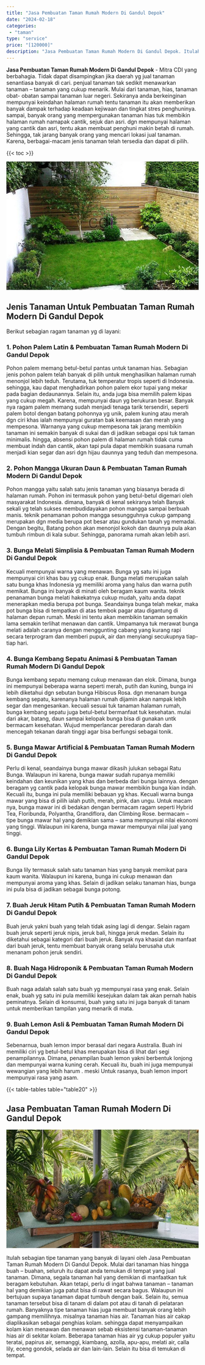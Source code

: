 ```yaml
---
title: "Jasa Pembuatan Taman Rumah Modern Di Gandul Depok"
date: "2024-02-18"
categories:
 - "taman"
type: "service"
price: "[120000]"
description: "Jasa Pembuatan Taman Rumah Modern Di Gandul Depok. Itulah sebagian tipe tanaman yang banyak di layani oleh Jasa Pembuatan Taman Rumah Modern Di Gandul Depok. M..."
---
```


**Jasa Pembuatan Taman Rumah Modern Di Gandul Depok** - Mitra CDI yang berbahagia. Tidak dapat disampingkan jika daerah yg jual tanaman senantiasa banyak di cari. penjual tanaman tak sedikit menawarkan tanaman – tanaman yang cukup menarik. Mulai dari tanaman, hias, tanaman obat- obatan sampai tanaman luar negeri. Sekiranya anda berkeinginan mempunyai keindahan halaman rumah tentu tanaman itu akan memberikan banyak dampak terhadap keadaan kejiwaan dan tingkat stres penghuninya. sampai, banyak orang yang mempergunakan tanaman hias tuk membikin halaman rumah namapak cantik, sejuk dan asri. dgn mempunyai halaman yang cantik dan asri, tentu akan membuat penghuni makin betah di rumah. Sehingga, tak jarang banyak orang yang mencari lokasi jual tanaman. Karena, berbagai-macam jenis tanaman telah tersedia dan dapat di pilih.

{{< toc >}}

![Jasa Pembuatan Taman Rumah Modern Di Gandul Depok](/images/taman/taman-mini.jpg)

## Jenis Tanaman Untuk Pembuatan Taman Rumah Modern Di Gandul Depok

Berikut sebagian ragam tanaman yg di layani:

### 1\. Pohon Palem Latin & Pembuatan Taman Rumah Modern Di Gandul Depok

Pohon palem memang betul-betul pantas untuk tanaman hias. Sebagian jenis pohon palem telah banyak di pilih untuk menghasilkan halaman rumah menonjol lebih teduh. Terutama, tuk temperatur tropis seperti di Indonesia. sehingga, kau dapat menghadirkan pohon palem ekor tupai yang mekar pada bagian dedaunannya. Selain itu, anda juga bisa memilih palem kipas yang cukup megah. Karena, mempunyai daun yg berukuran besar. Banyak nya ragam palem memang sudah menjadi tenaga tarik tersendiri, seperti palem botol dengan batang pohonnya yg unik, palem kuning atau merah dgn ciri khas ialah mempunyai guratan bak keemasan dan merah yang mempesona. Warnanya yang cukup mempesona tak jarang membikin tanaman ini semakin banyak di sukai dan di jadikan sebagai opsi tuk taman minimalis. hingga, absensi pohon palem di halaman rumah tidak cuma membuat indah dan cantik, akan tapi pula dapat membikin suasana rumah menjadi kian segar dan asri dgn hijau daunnya yang teduh dan mempesona.

### 2\. Pohon Mangga Ukuran Daun & Pembuatan Taman Rumah Modern Di Gandul Depok

Pohon mangga yaitu salah satu jenis tanaman yang biasanya berada di halaman rumah. Pohon ini termasuk pohon yang betul-betul digemari oleh masyarakat Indonesia. dimana, banyak di kenal sekiranya telah Banyak sekali yg telah sukses membudidayakan pohon mangga sampai berbuah manis. teknik penamanan pohon mangga sesungguhnya cukup gampang merupakan dgn media berupa pot besar atau gundukan tanah yg memadai. Dengan begitu, Batang pohon akan menonjol kokoh dan daunnya pula akan tumbuh rimbun di kala subur. Sehingga, panorama rumah akan lebih asri.

### 3\. Bunga Melati Simplisia & Pembuatan Taman Rumah Modern Di Gandul Depok

Kecuali mempunyai warna yang menawan. Bunga yg satu ini juga mempunyai ciri khas bau yg cukup enak. Bunga melati merupakan salah satu bunga khas Indonesia yg memiliki aroma yang halus dan warna putih memikat. Bunga ini banyak di minati oleh beragam kaum wanita. teknik penanaman bunga melati hakekatnya cukup mudah, yaitu anda dapat menerapkan media berupa pot bunga. Seandainya bunga telah mekar, maka pot bunga bisa di tempatkan di atas tembok pagar atau digantung di halaman depan rumah. Meski ini tentu akan membikin tanaman semakin lama semakin terlihat menawan dan cantik. Umpamanya tuk merawat bunga melati adalah caranya dengan menggunting cabang yang kurang rapi secara terprogram dan memberi pupuk, air dan menyiangi secukupnya tiap-tiap hari.

### 4\. Bunga Kembang Sepatu Animasi & Pembuatan Taman Rumah Modern Di Gandul Depok

Bunga kembang sepatu memang cukup menawan dan elok. Dimana, bunga ini mempunyai beberapa warna seperti merah, putih dan kuning, bunga ini lebih diketahui dgn sebutan bunga Hibiscus Rosa. dgn menanam bunga kembang sepatu, karenanya halaman rumah dijamin akan nampak lebih segar dan mengesankan. kecuali sesuai tuk tanaman halaman rumah, bunga kembang sepatu juga betul-betul bermanfaat tuk kesehatan. mulai dari akar, batang, daun sampai kelopak bunga bisa di gunakan untk bermacam kesehatan. Wujud memperlancar peredaran darah dan mencegah tekanan darah tinggi agar bisa berfungsi sebagai tonik.

### 5\. Bunga Mawar Artificial & Pembuatan Taman Rumah Modern Di Gandul Depok

Perlu di kenal, seandainya bunga mawar dikasih julukan sebagai Ratu Bunga. Walaupun ini karena, bunga mawar sudah rupanya memiliki keindahan dan keunikan yang khas dan berbeda dari bunga lainnya. dengan beragam yg cantik pada kelopak bunga mawar membikin bunga kian indah. Kecuali itu, bunga ini pula memiliki bebauan yg khas. Kecuali warna bunga mawar yang bisa di pilih ialah putih, merah, pink, dan ungu. Untuk macam nya, bunga mawar ini di bedakan dengan bermacam ragam seperti Hybrid Tea, Floribunda, Polyantha, Grandiflora, dan Climbing Rose. bermacam – tipe bunga mawar hal yang demikian sama – sama mempunyai nilai ekonomi yang tinggi. Walaupun ini karena, bunga mawar mempunyai nilai jual yang tinggi.

### 6\. Bunga Lily Kertas & Pembuatan Taman Rumah Modern Di Gandul Depok

Bunga lily termasuk salah satu tanaman hias yang banyak memikat para kaum wanita. Walaupun ini karena, bunga ini cukup menawan dan mempunyai aroma yang khas. Selain di jadikan selaku tanaman hias, bunga ini pula bisa di jadikan sebagai bunga potong.

### 7\. Buah Jeruk Hitam Putih & Pembuatan Taman Rumah Modern Di Gandul Depok

Buah jeruk yakni buah yang telah tidak asing lagi di dengar. Selain ragam buah jeruk seperti jeruk nipis, jeruk bali, hingga jeruk medan. Selain itu diketahui sebagai kategori dari buah jeruk. Banyak nya khasiat dan manfaat dari buah jeruk, tentu membuat banyak orang selalu berusaha utuk menanam pohon jeruk sendiri.

### 8\. Buah Naga Hidroponik & Pembuatan Taman Rumah Modern Di Gandul Depok

Buah naga adalah salah satu buah yg mempunyai rasa yang enak. Selain enak, buah yg satu ini pula memiliki kesejukan dalam tak akan pernah habis peminatnya. Selain di konsumsi, buah yang satu ini juga banyak di tanam untuk memberikan tampilan yang menarik di mata.

### 9\. Buah Lemon Asli & Pembuatan Taman Rumah Modern Di Gandul Depok

Sebenarnua, buah lemon impor berasal dari negara Australia. Buah ini memiliki ciri yg betul-betul khas merupakan bisa di lihat dari segi penampilannya. Dimana, penampilan buah lemon yakni berbentuk lonjong dan mempunyai warna kuning cerah. Kecuali itu, buah ini juga mempunyai wewangian yang lebih harum . meski Untuk rasanya, buah lemon import mempunyai rasa yang asam.

{{< table-tables table="table20" >}}

## Jasa Pembuatan Taman Rumah Modern Di Gandul Depok

![Jasa Pembuatan Taman Rumah Modern Di Gandul Depok](/images/taman/taman650x400-3.jpg)

Itulah sebagian tipe tanaman yang banyak di layani oleh Jasa Pembuatan Taman Rumah Modern Di Gandul Depok. Mulai dari tanaman hias hingga buah – buahan, seluruh itu dapat anda temukan di tempat yang jual tanaman. Dimana, segala tanaman hal yang demikian di manfaatkan tuk beragam kebutuhan. Akan tetapi, perlu di ingat bahwa tanaman – tanaman hal yang demikian juga patut bisa di rawat secara bagus. Walaupun ini bertujuan supaya tanaman dapat tumbuh dengan baik. Selain itu, semua tanaman tersebut bisa di tanam di dalam pot atau di tanah di pelataran rumah. Banyaknya tipe tanaman hias juga membuat banyak orang lebih gampang memilihnya. misalnya tanaman hias air. Tanaman hias air cakap diaplikasikan sebagai penghias kolam. sehingga dapat menyampaikan kolam kian menawan dan menawan sebab eksistensi tanaman-tanaman hias air di sekitar kolam. Beberapa tanaman hias air yg cukup populer yaitu teratai, papirus air, semanggi, kiambang, azolla, apu-apu, melati air, calla lily, eceng gondok, selada air dan lain-lain. Selain itu bisa di temukan di tempat.
